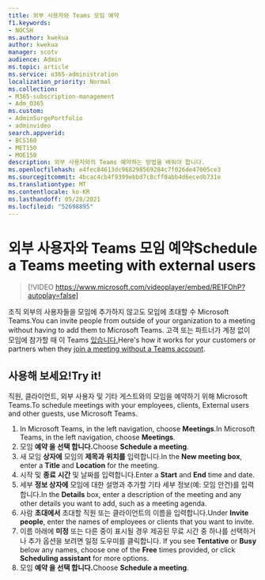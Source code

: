 ```yaml
---
title: 외부 사용자와 Teams 모임 예약
f1.keywords:
- NOCSH
ms.author: kwekua
author: kwekua
manager: scotv
audience: Admin
ms.topic: article
ms.service: o365-administration
localization_priority: Normal
ms.collection:
- M365-subscription-management
- Adm_O365
ms.custom:
- AdminSurgePortfolio
- adminvideo
search.appverid:
- BCS160
- MET150
- MOE150
description: 외부 사용자와의 Teams 예약하는 방법을 배워야 합니다.
ms.openlocfilehash: e4fec84613dc968298569284c7f026de47005ce3
ms.sourcegitcommit: 4bcac4cb4f9399ebbd7c8cff0abb4d6ecedb731e
ms.translationtype: MT
ms.contentlocale: ko-KR
ms.lasthandoff: 05/28/2021
ms.locfileid: "52698895"
---
```

# <a name="schedule-a-teams-meeting-with-external-users"></a><span data-ttu-id="6430e-103">외부 사용자와 Teams 모임 예약</span><span class="sxs-lookup"><span data-stu-id="6430e-103">Schedule a Teams meeting with external users</span></span>

> [!VIDEO https://www.microsoft.com/videoplayer/embed/RE1FOhP?autoplay=false]

<span data-ttu-id="6430e-104">조직 외부의 사용자들을 모임에 추가하지 않고도 모임에 초대할 수 Microsoft Teams.</span><span class="sxs-lookup"><span data-stu-id="6430e-104">You can invite people from outside of your organization to a meeting without having to add them to Microsoft Teams.</span></span> <span data-ttu-id="6430e-105">고객 또는 파트너가 계정 없이 모임에 참가할 때 이 Teams [있습니다.](https://support.microsoft.com/office/c6efc38f-4e03-4e79-b28f-e65a4c039508)</span><span class="sxs-lookup"><span data-stu-id="6430e-105">Here's how it works for your customers or partners when they [join a meeting without a Teams account](https://support.microsoft.com/office/c6efc38f-4e03-4e79-b28f-e65a4c039508).</span></span>

## <a name="try-it"></a><span data-ttu-id="6430e-106">사용해 보세요!</span><span class="sxs-lookup"><span data-stu-id="6430e-106">Try it!</span></span>

<span data-ttu-id="6430e-107">직원, 클라이언트, 외부 사용자 및 기타 게스트와의 모임을 예약하기 위해 Microsoft Teams.</span><span class="sxs-lookup"><span data-stu-id="6430e-107">To schedule meetings with your employees, clients, External users and other guests, use Microsoft Teams.</span></span> 

1. <span data-ttu-id="6430e-108">In Microsoft Teams, in the left navigation, choose **Meetings**.</span><span class="sxs-lookup"><span data-stu-id="6430e-108">In Microsoft Teams, in the left navigation, choose **Meetings**.</span></span>
2. <span data-ttu-id="6430e-109">모임 **예약 을 선택 합니다.**</span><span class="sxs-lookup"><span data-stu-id="6430e-109">Choose **Schedule a meeting**.</span></span>
3. <span data-ttu-id="6430e-110">새 모임 **상자에** 모임의 **제목과** **위치를** 입력합니다.</span><span class="sxs-lookup"><span data-stu-id="6430e-110">In the **New meeting box**, enter a **Title** and **Location** for the meeting.</span></span>
4. <span data-ttu-id="6430e-111">시작 및 **종료** **시간** 및 날짜를 입력합니다.</span><span class="sxs-lookup"><span data-stu-id="6430e-111">Enter a **Start** and **End** time and date.</span></span>
5. <span data-ttu-id="6430e-112">세부 **정보 상자에** 모임에 대한 설명과 추가할 기타 세부 정보(예: 모임 안건)를 입력합니다.</span><span class="sxs-lookup"><span data-stu-id="6430e-112">In the **Details** box, enter a description of the meeting and any other details you want to add, such as a meeting agenda.</span></span>
6. <span data-ttu-id="6430e-113">사람 **초대에서** 초대할 직원 또는 클라이언트의 이름을 입력합니다.</span><span class="sxs-lookup"><span data-stu-id="6430e-113">Under **Invite people**, enter the names of employees or clients that you want to invite.</span></span>
7. <span data-ttu-id="6430e-114">이름 아래에 **미정** 또는 다른 중이 표시될 경우 제공된  무료 시간 중 하나를 선택하거나 추가 옵션을 보려면 일정 도우미를 클릭합니다.  </span><span class="sxs-lookup"><span data-stu-id="6430e-114">If you see **Tentative** or **Busy** below any names, choose one of the **Free** times provided, or click **Scheduling assistant** for more options.</span></span>
8. <span data-ttu-id="6430e-115">모임 **예약 을 선택 합니다.**</span><span class="sxs-lookup"><span data-stu-id="6430e-115">Choose **Schedule a meeting**.</span></span>
